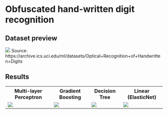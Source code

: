 # Obfuscated hand-written digit recognition

## Dataset preview
<img src="https://raw.githubusercontent.com/alex-lt-kong/detecting-causality-with-simple-models/main/02_obfuscated-digit-recognition/images/ds-preview.png" />
Source: https://archive.ics.uci.edu/ml/datasets/Optical+Recognition+of+Handwritten+Digits

## Results
<table>
  <tr>
    <th>Multi-layer Perceptron</th>
    <th>Gradient Boosting</th>
    <th>Decision Tree</th>
    <th>Linear (ElasticNet)</th>
  </tr>
  <tr>
    <td><img src="https://raw.githubusercontent.com/alex-lt-kong/detecting-causality-with-simple-models/main/02_obfuscated-digit-recognition/images/results-mlp.png" /></td>
    <td><img src="https://raw.githubusercontent.com/alex-lt-kong/detecting-causality-with-simple-models/main/02_obfuscated-digit-recognition/images/results-gb.png" /></td>
    <td><img src="https://raw.githubusercontent.com/alex-lt-kong/detecting-causality-with-simple-models/main/02_obfuscated-digit-recognition/images/results-dt.png" /></td>
    <td><img src="https://raw.githubusercontent.com/alex-lt-kong/detecting-causality-with-simple-models/main/02_obfuscated-digit-recognition/images/results-linear.png" /></td>
  </tr>
</table>